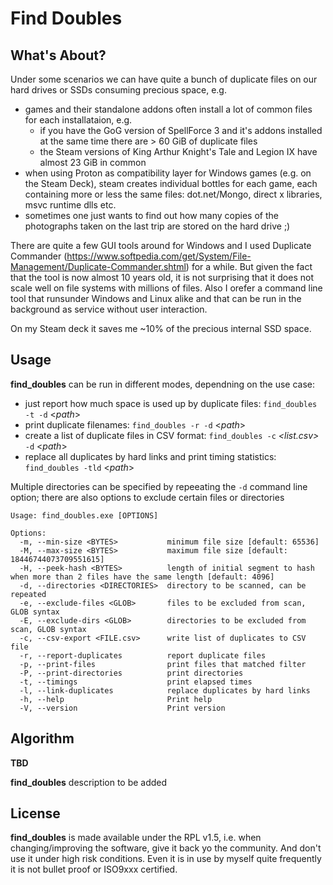 # Find Doubles 

## What's About?

Under some scenarios we can have quite a bunch of duplicate files on our hard drives or SSDs consuming precious space, e.g.

 - games and their standalone addons often install a lot of common files for each installataion, e.g.
   + if you have the GoG version of SpellForce 3 and it's addons installed at the same time there are > 60 GiB of duplicate files
   + the Steam versions of King Arthur Knight's Tale and Legion IX have almost 23 GiB in common
 - when using Proton as compatibility layer for Windows games (e.g. on the Steam Deck), steam creates individual bottles for each game, each containing more or less the same files: dot.net/Mongo, direct x libraries, msvc runtime dlls etc.
 - sometimes one just wants to find out how many copies of the photographs taken on the last trip are stored on the hard drive ;)

There are quite a few GUI tools around for Windows and I used Duplicate Commander (https://www.softpedia.com/get/System/File-Management/Duplicate-Commander.shtml) for a while. But given the fact that the tool is now almost 10 years old, it is not surprising that it does not scale well on file systems with millions of files.
Also I orefer a command line tool that runsunder Windows and Linux alike and that can be run in the background as service without user interaction.

On my Steam deck it saves me ~10% of the precious internal SSD space.

## Usage

**find_doubles** can be run in different modes, dependning on the use case:

 - just report how much space is used up by duplicate files: `find_doubles -t -d` <*path*>
 - print duplicate filenames: `find_doubles -r -d` <*path*>
 - create a list of duplicate files in CSV format: `find_doubles -c` *<list.csv>* `-d` <*path*>
 - replace all duplicates by hard links and print timing statistics: `find_doubles -tld` <*path*>

Multiple directories can be specified by repeeating the `-d` command line option; there are also options to exclude certain files or directories

```
Usage: find_doubles.exe [OPTIONS]

Options:
  -m, --min-size <BYTES>           minimum file size [default: 65536]
  -M, --max-size <BYTES>           maximum file size [default: 18446744073709551615]
  -H, --peek-hash <BYTES>          length of initial segment to hash when more than 2 files have the same length [default: 4096]
  -d, --directories <DIRECTORIES>  directory to be scanned, can be repeated
  -e, --exclude-files <GLOB>       files to be excluded from scan, GLOB syntax
  -E, --exclude-dirs <GLOB>        directories to be excluded from scan, GLOB syntax
  -c, --csv-export <FILE.csv>      write list of duplicates to CSV file
  -r, --report-duplicates          report duplicate files
  -p, --print-files                print files that matched filter
  -P, --print-directories          print directories
  -t, --timings                    print elapsed times
  -l, --link-duplicates            replace duplicates by hard links
  -h, --help                       Print help
  -V, --version                    Print version
```

## Algorithm

**TBD**

**find_doubles** description to be added

## License

**find_doubles** is made available under the RPL v1.5, i.e. when changing/improving the software, give it back yo the community. And don't use it under high risk conditions. Even it is in use by myself quite frequently it is not bullet proof or ISO9xxx certified.
